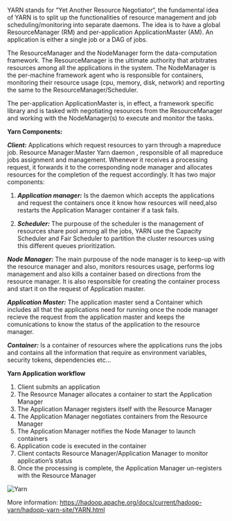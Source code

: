 YARN stands for “Yet Another Resource Negotiator“, the fundamental idea of YARN is to split up the functionalities of resource management and job scheduling/monitoring into separate daemons. The idea is to have a global ResourceManager (RM) and per-application ApplicationMaster (AM). An application is either a single job or a DAG of jobs.

The ResourceManager and the NodeManager form the data-computation framework. The ResourceManager is the ultimate authority that arbitrates resources among all the applications in the system. The NodeManager is the per-machine framework agent who is responsible for containers, monitoring their resource usage (cpu, memory, disk, network) and reporting the same to the ResourceManager/Scheduler.

The per-application ApplicationMaster is, in effect, a framework specific library and is tasked with negotiating resources from the ResourceManager and working with the NodeManager(s) to execute and monitor the tasks.

**Yarn Components:**

***Client:*** Applications which request resources to yarn through a mapreduce job.
Resource Manager:Master Yarn daemon , responsible of all mapreduce jobs assignment and management. Whenever it receives a processing request, it forwards it to the corresponding node manager and allocates resources for the completion of the request accordingly. It has two major components:

1. ***Application manager:*** Is the daemon which accepts the applications and request the containers once it know how resources will need,also restarts the Application Manager container if a task fails.

2. ***Scheduler:*** The purpouse of the scheduler is the management of resources share pool among all the jobs, YARN use the Capacity Scheduler and Fair Scheduler to partition the cluster resources using this different queues prioritization.

***Node Manager:*** The main purpouse of the node manager is to keep-up with the resource manager and also, monitors resources usage, performs log management and also kills a container based on directions from the resource manager. It is also responsible for creating the container process and start it on the request of Application master.

***Application Master:*** The application master send a Container which includes all that the applications need for running once the node manager recieve the request from the application master and keeps the comunications to know the status of the application to the resource manager.

***Container:*** Is a container of resources where the applications runs the jobs and contains all the information that require as environment variables, security tokens, dependencies etc...

**Yarn Application workflow**

1. Client submits an application
2. The Resource Manager allocates a container to start the Application Manager
3. The Application Manager registers itself with the Resource Manager
4. The Application Manager negotiates containers from the Resource Manager
5. The Application Manager notifies the Node Manager to launch containers
6. Application code is executed in the container
7. Client contacts Resource Manager/Application Manager to monitor application’s status
8. Once the processing is complete, the Application Manager un-registers with the Resource Manager

![Yarn](https://user-images.githubusercontent.com/7907123/132715866-1ebaf075-9117-4ce2-b374-11dbf507b456.png)


More information: https://hadoop.apache.org/docs/current/hadoop-yarn/hadoop-yarn-site/YARN.html
